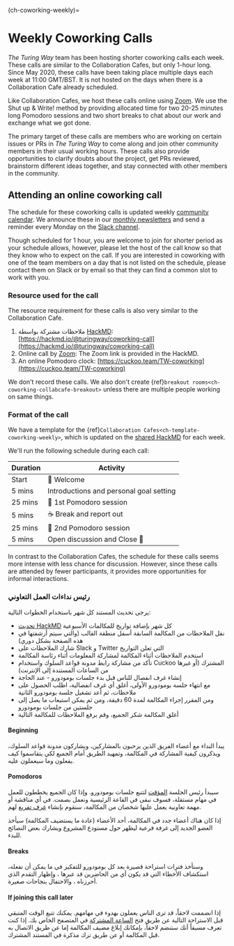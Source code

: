 (ch-coworking-weekly)=
# Weekly Coworking Calls

_The Turing Way_ team has been hosting shorter coworking calls each week. These calls are similar to the Collaboration Cafes, but only 1-hour long. Since May 2020, these calls have been taking place multiple days each week at 11:00 GMT/BST. It is not hosted on the days when there is a Collaboration Cafe already scheduled.

Like Collaboration Cafes, we host these calls online using [Zoom](https://www.zoom.us/). We use the Shut up & Write! method by providing allocated time for two 20-25 minutes long Pomodoro sessions and two short breaks to chat about our work and exchange what we got done.

The primary target of these calls are members who are working on certain issues or PRs in _The Turing Way_ to come along and join other community members in their usual working hours. These calls also provide opportunities to clarify doubts about the project, get PRs reviewed, brainstorm different ideas together, and stay connected with other members in the community.

## Attending an online coworking call

The schedule for these coworking calls is updated weekly [community calendar](https://calendar.google.com/calendar/embed?src=theturingway%40gmail.com&ctz=Europe%2FLondon). We announce these in our [monthly newsletters](https://tinyletter.com/TuringWay/archive) and send a reminder every Monday on the [Slack channel](https://tinyurl.com/jointuringwayslack).

Though scheduled for 1 hour, you are welcome to join for shorter period as your schedule allows, however, please let the host of the call know so that they know who to expect on the call. If you are interested in coworking with one of the team members on a day that is not listed on the schedule, please contact them on Slack or by email so that they can find a common slot to work with you.

### Resource used for the call

The resource requirement for these calls is also very similar to the Collaboration Cafe.

1. ملاحظات مشتركة بواسطة [HackMD](https://hackmd.io/): [https://hackmd.io/@turingway/coworking-call](https://hackmd.io/@turingway/coworking-call)
2. Online call by [Zoom](https://www.zoom.us/): The Zoom link is provided in the HackMD.
3. An online Pomodoro clock: [https://cuckoo.team/TW-coworking](https://cuckoo.team/TW-coworking)

We don't record these calls. We also don't create {ref}`breakout rooms<ch-coworking-collabcafe-breakout>` unless there are multiple people working on same things.

### Format of the call

We have a template for the {ref}`Collaboration Cafes<ch-template-coworking-weekly>`, which is updated on the [shared HackMD](https://hackmd.io/@malvikasharan/TW-coworking) for each week.

We'll run the following schedule during each call:

| Duration | Activity                                |
| -------- | --------------------------------------- |
| Start    | 👋 Welcome                               |
| 5 mins   | Introductions and personal goal setting |
| 25 mins  | 🍅 1st Pomodoro session                  |
| 5 mins   | ☕️ Break and report out                 |
| 25 mins  | 🍅 2nd Pomodoro session                  |
| 5 mins   | Open discussion and Close 👋             |

In contrast to the Collaboration Cafes, the schedule for these calls seems more intense with less chance for discussion. However, since these calls are attended by fewer participants, it provides more opportunities for informal interactions.

### رئيس نداءات العمل التعاوني

يرجى تحديث المستند كل شهر باستخدام الخطوات التالية:

- [تحديث HackMD](https://hackmd.io/@turingway/coworking-call) كل شهر بإضافة تواريخ للمكالمات الأسبوعية
- نقل الملاحظات من المكالمة السابقة أسفل منطقة القالب (والتي سيتم أرشفتها في هذه الصفحة بشكل دوري)
- شارك الملاحظات على Slack و Twitter التي تعلن التواريخ
- استخدم الملاحظات أثناء المكالمة لمشاركة المعلومات أثناء رئاسة المكالمة
- تأكد من مشاركة رابط مدونة قواعد السلوك واستخدام Cuckoo المشترك (أو غيرها من الساعات المستندة إلى الإنترنت)
- إنشاء غرف انفصال للناس قبل بدء جلسات بومودورو - عند الحاجة
- مع انتهاء جلسة بومودورو الأولى، أغلق أي غرف انفصالية، اطلب الحصول على ملاحظات، ثم أعد تشغيل جلسة بومودورو الثانية
- ومن المقرر إجراء المكالمة لمدة 60 دقيقة، ومن ثم يمكن استيعاب ما يصل إلى جلستين من جلسات بومودورو
- أغلق المكالمة شكر الجميع، وقم برفع الملاحظات للمكالمة التالية

#### Beginning

يبدأ النداء مع أعضاء الفريق الذين يرحبون بالمشاركين، ويشاركون مدونة قواعد السلوك، ويذكرون كيفية المشاركة في المكالمة، وتمهيد الطريق أمام الجميع لكي يتقاسموا كيف يفعلون وما سيعملون عليه.

#### Pomodoros

سيبدأ رئيس الجلسة [المؤقت](https://cuckoo.team/TW-coworking) لتتبع جلسات بومودورو. وإذا كان الجميع يخططون للعمل في مهام مستقلة، فسوف نبقى في القاعة الرئيسية ونعمل بصمت. في أي مناقشة أو مهمة تعاونية يعمل عليها شخصان من المكالمة، سنقوم بإنشاء [غرف تفريغ](#breakout-rooms) لهم.

إذا كان هناك أعضاء جدد في المكالمة، أحد الأعضاء (عادة ما يستضيف المكالمة) سيأخذ العضو الجديد إلى غرفة فرعية ليظهر حول مستودع المشروع ويشارك بعض النصائح للبدء.

#### Breaks

وسنأخذ فترات استراحة قصيرة بعد كل بومودورو للتفكير في ما يمكن أن نفعله، استكشاف الأخطاء التي قد يكون أي من الحاضرين قد عبرها ، وإظهار التقدم الذي أحرزناه ، والاحتفال بنجاحات صغيرة.

#### If joining this call later

إذا انضممت لاحقاً، قد ترى الناس يعملون بهدوء في مهامهم. يمكنك تتبع الوقت المتبقي قبل الاستراحة التالية عن طريق فتح [الساعة المشتركة](https://cuckoo.team/TW-coworking) في المتصفح الخاص بك. إذا كنت تعرف مسبقاً أنك ستنضم لاحقاً، بإمكانك إبلاغ مضيف المكالمة إما عن طريق الاتصال به قبل المكالمة أو عن طريق ترك مذكرة في المستند المشترك.

